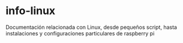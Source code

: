 # info-linux
 Documentación relacionada con Linux, desde pequeños script, hasta instalaciones y configuraciones particulares de raspberry pi
